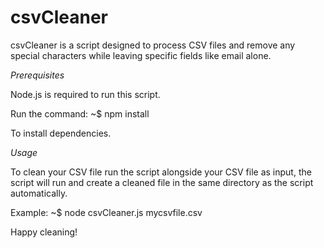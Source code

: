 # csvCleaner

csvCleaner is a script designed to process CSV files and remove any special characters while leaving specific fields like email alone.

*Prerequisites*

Node.js is required to run this script.

Run the command:
~$ npm install

To install dependencies.

*Usage*

To clean your CSV file run the script alongside your CSV file as input, the script will run and create a cleaned file in the same directory as the script automatically.

Example:
~$ node csvCleaner.js mycsvfile.csv

Happy cleaning!
